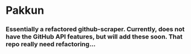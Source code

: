 # Pakkun
### Essentially a refactored github-scraper. Currently, does not have the GitHub API features, but will add these soon. That repo really need refactoring...